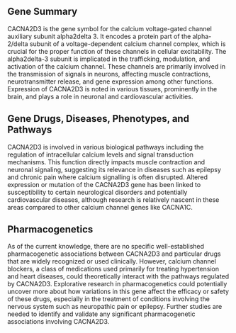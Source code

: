 ## Gene Summary
CACNA2D3 is the gene symbol for the calcium voltage-gated channel auxiliary subunit alpha2delta 3. It encodes a protein part of the alpha-2/delta subunit of a voltage-dependent calcium channel complex, which is crucial for the proper function of these channels in cellular excitability. The alpha2delta-3 subunit is implicated in the trafficking, modulation, and activation of the calcium channel. These channels are primarily involved in the transmission of signals in neurons, affecting muscle contractions, neurotransmitter release, and gene expression among other functions. Expression of CACNA2D3 is noted in various tissues, prominently in the brain, and plays a role in neuronal and cardiovascular activities.

## Gene Drugs, Diseases, Phenotypes, and Pathways
CACNA2D3 is involved in various biological pathways including the regulation of intracellular calcium levels and signal transduction mechanisms. This function directly impacts muscle contraction and neuronal signaling, suggesting its relevance in diseases such as epilepsy and chronic pain where calcium signalling is often disrupted. Altered expression or mutation of the CACNA2D3 gene has been linked to susceptibility to certain neurological disorders and potentially cardiovascular diseases, although research is relatively nascent in these areas compared to other calcium channel genes like CACNA1C.

## Pharmacogenetics
As of the current knowledge, there are no specific well-established pharmacogenetic associations between CACNA2D3 and particular drugs that are widely recognized or used clinically. However, calcium channel blockers, a class of medications used primarily for treating hypertension and heart diseases, could theoretically interact with the pathways regulated by CACNA2D3. Explorative research in pharmacogenetics could potentially uncover more about how variations in this gene affect the efficacy or safety of these drugs, especially in the treatment of conditions involving the nervous system such as neuropathic pain or epilepsy. Further studies are needed to identify and validate any significant pharmacogenetic associations involving CACNA2D3.